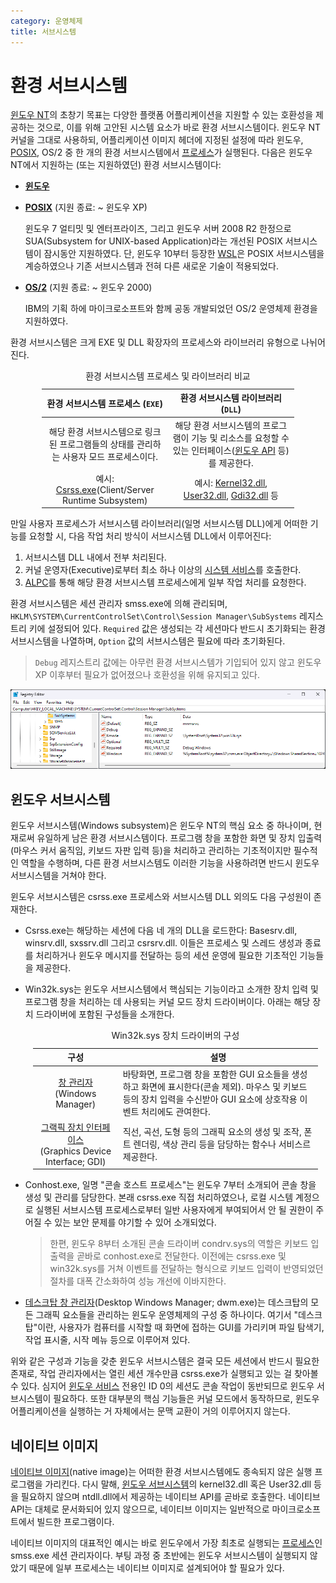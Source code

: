 ```yaml
---
category: 운영체제
title: 서브시스템
---
```

# 환경 서브시스템
[윈도우 NT](ko.Windows.md)의 초창기 목표는 다양한 플랫폼 어플리케이션을 지원할 수 있는 호환성을 제공하는 것으로, 이를 위해 고안된 시스템 요소가 바로 환경 서브시스템이다. 윈도우 NT 커널을 그대로 사용하되, 어플리케이션 이미지 헤더에 지정된 설정에 따라 윈도우, [POSIX](https://ko.wikipedia.org/wiki/POSIX), OS/2 중 한 개의 환경 서브시스템에서 [프로세스](ko.Process.md)가 실행된다. 다음은 윈도우 NT에서 지원하는 (또는 지원하였던) 환경 서브시스템이다:

* **[윈도우](#윈도우-서브시스템)**

* **[POSIX](https://ko.wikipedia.org/wiki/윈도우_서비스_포_유닉스)** (지원 종료: ~ 윈도우 XP)

    윈도우 7 얼티밋 및 엔터프라이즈, 그리고 윈도우 서버 2008 R2 한정으로 SUA(Subsystem for UNIX-based Application)라는 개선된 POSIX 서브시스템이 잠시동안 지원하였다. 단, 윈도우 10부터 등장한 [WSL](ko.WSL.md)은 POSIX 서브시스템을 계승하였으나 기존 서브시스템과 전혀 다른 새로운 기술이 적용되었다.

* **[OS/2](https://ko.wikipedia.org/wiki/OS/2)** (지원 종료: ~ 윈도우 2000)

    IBM의 기획 하에 마이크로소프트와 함께 공동 개발되었던 OS/2 운영체제 환경을 지원하였다.

환경 서브시스템은 크게 EXE 및 DLL 확장자의 프로세스와 라이브러리 유형으로 나뉘어진다.

<table style="table-layout: fixed; width: 80%; margin: auto;">
<caption style="caption-side: top;">환경 서브시스템 프로세스 및 라이브러리 비교</caption>
<colgroup><col style="width: 50%;"/><col style="width: 50%;"/></colgroup>
<thead><tr><th style="text-align: center;">환경 서브시스템 프로세스 (<code>EXE</code>)</th><th style="text-align: center;">환경 서브시스템 라이브러리 (<code>DLL</code>)</th></tr></thead>
<tbody style="text-align: center;"><tr><td>해당 환경 서브시스템으로 링크된 프로그램들의 상태를 관리하는 사용자 모드 프로세스이다.</td><td>해당 환경 서브시스템의 프로그램이 기능 및 리소스를 요청할 수 있는 인터페이스(<a href="ko.WinAPI.md">윈도우 API</a> 등)를 제공한다.</td></tr>
<tr><td>예시: <a href="https://ko.wikipedia.org/wiki/클라이언트/서버_런타임_하위_시스템">Csrss.exe</a>(Client/Server Runtime Subsystem)</td><td>예시: <a href="https://ko.wikipedia.org/wiki/윈도우_라이브러리_파일#KERNEL32.DLL">Kernel32.dll</a>, <a href="https://ko.wikipedia.org/wiki/윈도우_라이브러리_파일#USER32.DLL">User32.dll</a>, <a href="https://ko.wikipedia.org/wiki/윈도우_라이브러리_파일#GDI32.DLL">Gdi32.dll</a> 등</td></tr></tbody>
</table>

만일 사용자 프로세스가 서브시스템 라이브러리(일명 서브시스템 DLL)에게 어떠한 기능를 요청할 시, 다음 작업 처리 방식이 서브시스템 DLL에서 이루어진다:

1. 서브시스템 DLL 내에서 전부 처리된다.
1. 커널 운영자(Executive)로부터 최소 하나 이상의 [시스템 서비스](ko.WinAPI.md#시스템-서비스)를 호출한다.
1. [ALPC](https://ko.wikipedia.org/wiki/로컬_프로시저_호출)를 통해 해당 환경 서브시스템 프로세스에게 일부 작업 처리를 요청한다.

환경 서브시스템은 세션 관리자 smss.exe에 의해 관리되며, `HKLM\SYSTEM\CurrentControlSet\Control\Session Manager\SubSystems` 레지스트리 키에 설정되어 있다. `Required` 값은 생성되는 각 세션마다 반드시 초기화되는 환경 서브시스템을 나열하며, `Option` 값의 서브시스템은 필요에 따라 초기화된다.

> `Debug` 레지스트리 값에는 아무런 환경 서브시스템가 기입되어 있지 않고 윈도우 XP 이후부터 필요가 없어졌으나 호환성을 위해 유지되고 있다.

![세션 관리자가 실행하는 서브시스템 정보에 대한 레지스트리](./images/windows_subsystems_registry.png)

## 윈도우 서브시스템
윈도우 서브시스템(Windows subsystem)은 윈도우 NT의 핵심 요소 중 하나이며, 현재로써 유일하게 남은 환경 서브시스템이다. 프로그램 창을 포함한 화면 및 장치 입출력(마우스 커서 움직임, 키보드 자판 입력 등)을 처리하고 관리하는 기초적이지만 필수적인 역할을 수행하며, 다른 환경 서브시스템도 이러한 기능을 사용하려면 반드시 윈도우 서브시스템을 거쳐야 한다.

윈도우 서브시스템은 csrss.exe 프로세스와 서브시스템 DLL 외의도 다음 구성원이 존재한다.

* Csrss.exe는 해당하는 세션에 다음 네 개의 DLL을 로드한다: Basesrv.dll, winsrv.dll, sxssrv.dll 그리고 csrsrv.dll. 이들은 프로세스 및 스레드 생성과 종료를 처리하거나 윈도우 메시지를 전달하는 등의 세션 운영에 필요한 기초적인 기능들을 제공한다.

* Win32k.sys는 윈도우 서브시스템에서 핵심되는 기능이라고 소개한 장치 입력 및 프로그램 창을 처리하는 데 사용되는 커널 모드 장치 드라이버이다. 아래는 해당 장치 드라이버에 포함된 구성들을 소개한다.

    <table style="width: 95%; margin: auto;"><caption style="caption-side: top;">Win32k.sys 장치 드라이버의 구성</caption><colgroup><col style="width: 30%;"/><col style="width: 70%;"/></colgroup><thead><tr><th style="text-align: center;">구성</th><th style="text-align: center;">설명</th></tr></thead><tbody><tr><td style="text-align: center;"><a href="https://ko.wikipedia.org/wiki/창_관리자">창 관리자</a><br/>(Windows Manager)</td><td>바탕화면, 프로그램 창을 포함한 GUI 요소들을 생성하고 화면에 표시한다(콘솔 제외). 마우스 및 키보드 등의 장치 입력을 수신받아 GUI 요소에 상호작용 이벤트 처리에도 관여한다.</td></tr><tr><td style="text-align: center;"><a href="https://ko.wikipedia.org/wiki/그래픽_장치_인터페이스">그랙픽 장치 인터페이스</a><br/>(Graphics Device Interface; GDI)</td><td>직선, 곡선, 도형 등의 그래픽 요소의 생성 및 조작, 폰트 렌더링, 색상 관리 등을 담당하는 함수나 서비스르 제공한다.</td></tr></tbody></table>

* Conhost.exe, 일명 "콘솔 호스트 프로세스"는 윈도우 7부터 소개되어 콘솔 창을 생성 및 관리를 담당한다. 본래 csrss.exe 직접 처리하였으나, 로컬 시스템 계정으로 실행된 서브시스템 프로세스로부터 일반 사용자에게 부여되어서 안 될 권한이 주어질 수 있는 보안 문제를 야기할 수 있어 소개되었다.

    > 한편, 윈도우 8부터 소개된 콘솔 드라이버 condrv.sys의 역할은 키보드 입출력을 곧바로 conhost.exe로 전달한다. 이전에는 csrss.exe 및 win32k.sys를 거쳐 이벤트를 전달하는 형식으로 키보드 입력이 반영되었던 절차를 대폭 간소화하여 성능 개선에 이바지한다.

* [데스크탑 창 관리자](https://ko.wikipedia.org/wiki/데스크톱_창_관리자)(Desktop Windows Manager; dwm.exe)는 데스크탑의 모든 그래픽 요소들을 관리하는 윈도우 운영체제의 구성 중 하나이다. 여기서 "데스크탑"이란, 사용자가 컴퓨터를 시작할 때 화면에 접하는 GUI를 가리키며 파일 탐색기, 작업 표시줄, 시작 메뉴 등으로 이루어져 있다.

위와 같은 구성과 기능을 갖춘 윈도우 서브시스템은 결국 모든 세션에서 반드시 필요한 존재로, 작업 관리자에서는 열린 세션 개수만큼 csrss.exe가 실행되고 있는 걸 찾아볼 수 있다. 심지어 [윈도우 서비스](ko.Service.md) 전용인 ID 0의 세션도 콘솔 작업이 동반되므로 윈도우 서브시스템이 필요하다. 또한 대부분의 핵심 기능들은 커널 모드에서 동작하므로, 윈도우 어플리케이션을 실행하는 거 자체에서는 문맥 교환이 거의 이루어지지 않는다.

## 네이티브 이미지
[네이티브 이미지](https://en.wikipedia.org/wiki/Native_%28computing%29#Applications)(native image)는 어떠한 환경 서브시스템에도 종속되지 않은 실행 프로그램을 가리킨다. 다시 말해, [윈도우 서브시스템](#윈도우-서브시스템)의 kernel32.dll 혹은 User32.dll 등을 필요하지 않으며 ntdll.dll에서 제공하는 네이티브 API를 곧바로 호출한다. 네이티브 API는 대체로 문서화되어 있지 않으므로, 네이티브 이미지는 일반적으로 마이크로소프트에서 빌드한 프로그램이다.

네이티브 이미지의 대표적인 예시는 바로 윈도우에서 가장 최초로 실행되는 [프로세스](ko.Process.md)인 smss.exe 세션 관리자이다. 부팅 과정 중 초반에는 윈도우 서브시스템이 실행되지 않았기 때문에 일부 프로세스는 네이티브 이미지로 설계되어야 할 필요가 있다.
